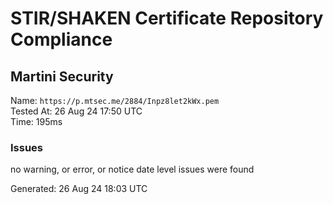 # STIR/SHAKEN Certificate Repository Compliance

## Martini Security

Name: `https://p.mtsec.me/2884/Inpz8let2kWx.pem`\
Tested At: 26 Aug 24 17:50 UTC\
Time: 195ms

### Issues

no warning, or error, or notice date level issues were found

Generated: 26 Aug 24 18:03 UTC